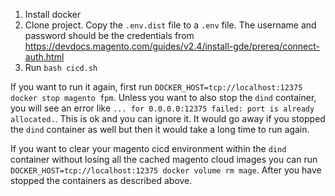 1. Install docker
1. Clone project. Copy the `.env.dist` file to a `.env` file. The username and password should be the credentials from https://devdocs.magento.com/guides/v2.4/install-gde/prereq/connect-auth.html
1. Run `bash cicd.sh`

If you want to run it again, first run `DOCKER_HOST=tcp://localhost:12375 docker stop magento fpm`. Unless you want to also stop the `dind` container, you will see an error like `... for 0.0.0.0:12375 failed: port is already allocated.`. This is ok and you can ignore it. It would go away if you stopped the `dind` container as well but then it would take a long time to run again.

If you want to clear your magento cicd environment within the `dind` container without losing all the cached magento cloud images you can run `DOCKER_HOST=tcp://localhost:12375 docker volume rm mage`. After you have stopped the containers as described above.   